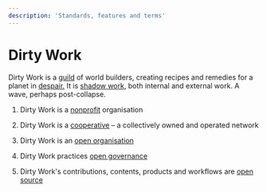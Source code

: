 ```yaml
---
description: 'Standards, features and terms'
---
```


# Dirty Work

Dirty Work is a [guild](https://en.m.wikipedia.org/wiki/Guild) of world builders, creating recipes and remedies for a planet in [despair.](https://dirty.work/Deep%20Adaptation:%20A%20Map%20for%20Navigating%20Climate%20Tragedy%20-%20Lifeworth%20https://www.lifeworth.com/deepadaptation.pdf)  It is [shadow work](https://www.youtube.com/watch?v=T_lxS_blPvM), both internal and external work. A wave, perhaps post-collapse.

1. Dirty Work is a [nonprofit](nonprofit.md) organisation

2. Dirty Work is a [cooperative](cooperative-network.md) – a collectively owned and operated network 

3. Dirty Work is an [open organisation](open-organisation.md)

4. Dirty Work practices [open governance ](open-governance.md)

5. Dirty Work's contributions, contents, products and workflows are [open source](5.-open-source.md) 

